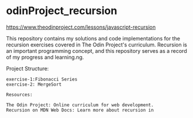 # odinProject_recursion


https://www.theodinproject.com/lessons/javascript-recursion


This repository contains my solutions and code implementations for the recursion exercises covered in The Odin Project's curriculum. Recursion is an important programming concept, and this repository serves as a record of my progress and learning.ng.


Project Structure:

    exercise-1:Fibonacci Series
    exercise-2: MergeSort

    Resources:

    The Odin Project: Online curriculum for web development.
    Recursion on MDN Web Docs: Learn more about recursion in 

